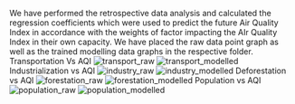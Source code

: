 We have performed the retrospective data analysis and calculated the regression coefficients which were used to predict the future Air Quality Index in accordance with the weights of factor impacting the AIr Quality Index in their own capacity.
We have placed the raw data point graph as well as the trained modelling data graphs in the respective folder. Transportation  Vs AQI 
![transport_raw](https://user-images.githubusercontent.com/73774815/154836431-b38dbcad-d593-4a92-93b7-b2dbe35ce9c2.PNG)
![transport_modelled](https://user-images.githubusercontent.com/73774815/154833997-1e6b4a9a-5753-4ade-b894-ce14cdc59d2d.PNG)
Industrialization vs AQI 
![industry_raw](https://user-images.githubusercontent.com/73774815/154834003-3a84d72a-bef3-4edc-afa2-f2502d5cad2b.PNG)
![industry_modelled](https://user-images.githubusercontent.com/73774815/154834116-b90470a3-3048-45f6-b62c-2d07bc1da646.PNG)
Deforestation vs AQI 
![forestation_raw](https://user-images.githubusercontent.com/73774815/154834119-581ac73b-727d-47fa-865e-49141eef0383.PNG)
![forestation_modelled](https://user-images.githubusercontent.com/73774815/154834118-956c5d14-744a-4b4a-ab94-a707180bccd9.PNG)
Population vs AQI 
![population_raw](https://user-images.githubusercontent.com/73774815/154834137-7a79cc54-4bd6-4220-a8dd-8c28a7483a6f.PNG)
![population_modelled](https://user-images.githubusercontent.com/73774815/154834138-b5f8655c-d09f-425f-b904-013ff9b8c324.PNG)

